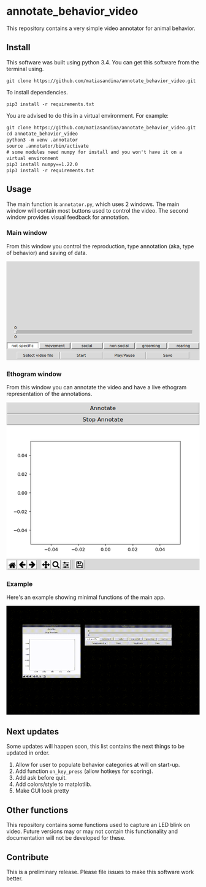 # annotate_behavior_video
This repository contains a very simple video annotator for animal behavior.


## Install

This software was built using python 3.4. You can get this software from the terminal using.

```
git clone https://github.com/matiasandina/annotate_behavior_video.git

```

To install dependencies.

```
pip3 install -r requirements.txt
```

You are advised to do this in a virtual environment. For example:

```
git clone https://github.com/matiasandina/annotate_behavior_video.git
cd annotate_behavior_video
python3 -m venv .annotator 
source .annotator/bin/activate
# some modules need numpy for install and you won't have it on a virtual environment
pip3 install numpy==1.22.0
pip3 install -r requirements.txt 
```

## Usage

The main function is `annotator.py`, which uses 2 windows. The main window will contain most buttons used to control the video. The second window provides visual feedback for annotation.

### Main window

From this window you control the reproduction, type annotation (aka, type of behavior) and saving of data.

![main window](img/main_window.png)

### Ethogram window

From this window you can annotate the video and have a live ethogram representation of the annotations.

![ethogram](img/video_window.png)

### Example

Here's an example showing minimal functions of the main app. 

![](img/example_movie.gif)

## Next updates

Some updates will happen soon, this list contains the next things to be updated in order.

1. Allow for user to populate behavior categories at will on start-up.
1. Add function `on_key_press` (allow hotkeys for scoring).
1. Add ask before quit.
1. Add colors/style to matplotlib.
1. Make GUI look pretty

## Other functions

This repository contains some functions used to capture an LED blink on video. Future versions may or may not contain this functionality and documentation will not be developed for these.

## Contribute

This is a preliminary release. Please file issues to make this software work better.
